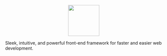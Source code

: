 <p align="center">
    <a href="https://github.com/firuzak97/laki" target="_blank">
        <img src="https://pp.userapi.com/c847121/v847121204/40354/JFP8PIDVSXM.jpg" height="100px">
    </a>
</p>

<p>Sleek, intuitive, and powerful front-end framework for faster and easier web development.</p>